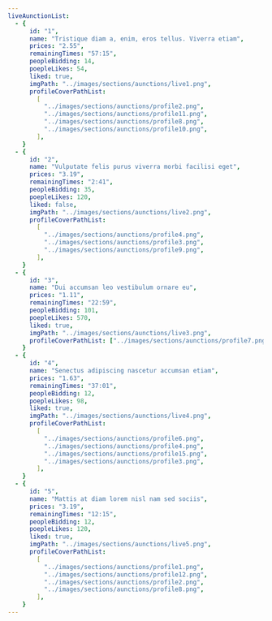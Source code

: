 ```yaml
---
liveAunctionList:
  - {
      id: "1",
      name: "Tristique diam a, enim, eros tellus. Viverra etiam",
      prices: "2.55",
      remainingTimes: "57:15",
      peopleBidding: 14,
      poepleLikes: 54,
      liked: true,
      imgPath: "../images/sections/aunctions/live1.png",
      profileCoverPathList:
        [
          "../images/sections/aunctions/profile2.png",
          "../images/sections/aunctions/profile11.png",
          "../images/sections/aunctions/profile8.png",
          "../images/sections/aunctions/profile10.png",
        ],
    }
  - {
      id: "2",
      name: "Vulputate felis purus viverra morbi facilisi eget",
      prices: "3.19",
      remainingTimes: "2:41",
      peopleBidding: 35,
      poepleLikes: 120,
      liked: false,
      imgPath: "../images/sections/aunctions/live2.png",
      profileCoverPathList:
        [
          "../images/sections/aunctions/profile4.png",
          "../images/sections/aunctions/profile3.png",
          "../images/sections/aunctions/profile9.png",
        ],
    }
  - {
      id: "3",
      name: "Dui accumsan leo vestibulum ornare eu",
      prices: "1.11",
      remainingTimes: "22:59",
      peopleBidding: 101,
      poepleLikes: 570,
      liked: true,
      imgPath: "../images/sections/aunctions/live3.png",
      profileCoverPathList: ["../images/sections/aunctions/profile7.png"],
    }
  - {
      id: "4",
      name: "Senectus adipiscing nascetur accumsan etiam",
      prices: "1.63",
      remainingTimes: "37:01",
      peopleBidding: 12,
      poepleLikes: 98,
      liked: true,
      imgPath: "../images/sections/aunctions/live4.png",
      profileCoverPathList:
        [
          "../images/sections/aunctions/profile6.png",
          "../images/sections/aunctions/profile4.png",
          "../images/sections/aunctions/profile15.png",
          "../images/sections/aunctions/profile3.png",
        ],
    }
  - {
      id: "5",
      name: "Mattis at diam lorem nisl nam sed sociis",
      prices: "3.19",
      remainingTimes: "12:15",
      peopleBidding: 12,
      poepleLikes: 120,
      liked: true,
      imgPath: "../images/sections/aunctions/live5.png",
      profileCoverPathList:
        [
          "../images/sections/aunctions/profile1.png",
          "../images/sections/aunctions/profile12.png",
          "../images/sections/aunctions/profile2.png",
          "../images/sections/aunctions/profile8.png",
        ],
    }
---
```

